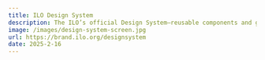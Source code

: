 ```yaml
---
title: ILO Design System
description: The ILO’s official Design System—reusable components and guidelines for Drupal and React.
image: /images/design-system-screen.jpg
url: https://brand.ilo.org/designsystem
date: 2025-2-16
---
```

